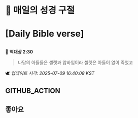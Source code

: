 # 🙏 매일의 성경 구절
# [Daily Bible verse]
##
<!-- START_BIBLE_VERSE -->
📖 **역대상 2:30**
> 나답의 아들들은 셀렛과 압바임이라 셀렛은 아들이 없이 죽었고

🕊️ _업데이트 시각: 2025-07-09 16:40:08 KST_
  <!-- END_BIBLE_VERSE -->
## GITHUB_ACTION
## 좋아요